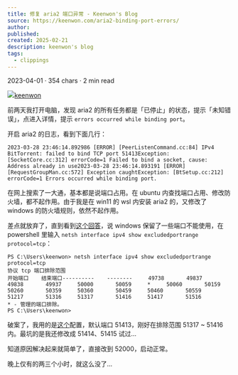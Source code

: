 ```yaml
---
title: 修复 aria2 端口异常 - Keenwon's Blog
source: https://keenwon.com/aria2-binding-port-errors/
author: 
published: 
created: 2025-02-21
description: keenwon's blog
tags:
  - clippings
---
```

2023-04-01 · 354 chars · 2 min read

[![](https://keenwon.com/assets/image/f39ac524.png)](https://keenwon.com/about/)[keenwon](https://keenwon.com/about/)

前两天我打开电脑，发现 aria2 的所有任务都是「已停止」的状态，提示「未知错误」，点进入详情，提示 `errors occurred while binding port`。

开启 aria2 的日志，看到下面几行：

```prism
2023-03-28 23:46:14.892986 [ERROR] [PeerListenCommand.cc:84] IPv4 BitTorrent: failed to bind TCP port 51413Exception: [SocketCore.cc:312] errorCode=1 Failed to bind a socket, cause: Address already in use2023-03-28 23:46:14.893191 [ERROR] [RequestGroupMan.cc:572] Exception caughtException: [BtSetup.cc:212] errorCode=1 Errors occurred while binding port.
```

在网上搜索了一大通，基本都是说端口占用。在 ubuntu 内查找端口占用、修改防火墙，都不起作用。由于我是在 win11 的 wsl 内安装 aria2 的，又修改了 windows 的防火墙规则，依然不起作用。

差点就放弃了，直到看到[这个回答](https://superuser.com/questions/1486417/unable-to-start-kestrel-getting-an-attempt-was-made-to-access-a-socket-in-a-way)，说 windows 保留了一些端口不能使用，在 powershell 里输入 `netsh interface ipv4 show excludedportrange protocol=tcp`：

```prism
PS C:\Users\keenwon> netsh interface ipv4 show excludedportrange protocol=tcp
协议 tcp 端口排除范围
开始端口    结束端口----------    --------     49738       49837     49838       49937     50000       50059     *     50060       50159     50260       50359     50360       50459     50460       50559     51217       51316     51317       51416     51417       51516
* - 管理的端口排除。
PS C:\Users\keenwon>
```

破案了，我用的是[这个](https://github.com/P3TERX/aria2.conf)配置，默认端口 51413，刚好在排除范围 51317 ~ 51416 内。最坑的是我还修改成 51414、51415 试过...

知道原因解决起来就简单了，直接改到 52000，启动正常。

晚上仅有的两三个小时，就这么没了...